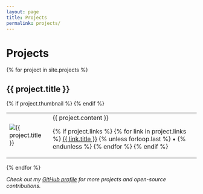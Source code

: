 ```yaml
---
layout: page
title: Projects
permalink: projects/
---
```

# Projects

{% for project in site.projects %}
   <div class="project">

   <h2>{{ project.title }}</h2>

   <table>
   <tr>
   {% if project.thumbnail %}
      <td class="projtable">
      <img alt="{{ project.title }}" src="{{ project.thumbnail }}"/>
      </td>
   {% endif %}

   <td class="projtable">
   {{ project.content }}

   {% if project.links %}
      {% for link in project.links %}
      	 <a href="{{ link.url }}">{{ link.title }}</a>
	 {% unless forloop.last %} &#8226; {% endunless %}
      {% endfor %}
   {% endif %}
   </td>
   </tr>
   </table>

   </div>
{% endfor %}

_Check out my [GitHub profile](https://github.com/jamchamb/) for more projects and open-source contributions._